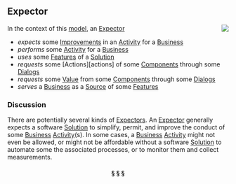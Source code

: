 ## Expector

<img src="https://rawgithub.com/nikboyd/sample-domain/master/images/expector.svg" align="right"/>

In the context of this [model](../README.md), an [Expector][expector]

* <i>expects</i> some [Improvements][improvements] in an [Activity][activity] for a [Business][business]
* <i>performs</i> some [Activity][activity] for a [Business][business]
* <i>uses</i> some [Features][features] of a [Solution][solution]
* <i>requests</i> some [Actions][actions] of some [Components][components] through some [Dialogs][dialogs]
* <i>requests</i> some [Value][value] from some [Components][components] through some [Dialogs][dialogs]
* <i>serves</i> a [Business][business] as a [Source][source] of some [Features][features]

### Discussion

There are potentially several kinds of [Expectors][expector].
An [Expector][expector] generally expects a software [Solution][solution] to simplify, permit, and improve the conduct of some [Business][business] [Activity][activity](s).
In some cases, a [Business][business] [Activity][activity] might not even be allowed, or might not be affordable without a software [Solution][solution]
to automate some the associated processes, or to monitor them and collect measurements.


<h4 align="center"><b>&sect; &sect; &sect;</b></h4>

[activity]: activity.md
[activities]: activity.md
[business]: business.md
[businesses]: business.md
[component]: component.md
[components]: component.md
[developer]: developer.md
[developers]: developer.md
[dialog]: dialog.md
[dialogs]: dialog.md
[expector]: expector.md
[expectors]: expector.md
[feature]: feature.md
[features]: feature.md
[governor]: governor.md
[governors]: governor.md
[improvement]: improvement.md
[improvements]: improvement.md
[interface]: interface.md
[interfaces]: interface.md
[mission]: mission.md
[missions]: mission.md
[requestor]: requestor.md
[requestors]: requestor.md
[solution]: solution.md
[solutions]: solution.md
[source]: source.md
[sources]: source.md
[value]: value.md
[values]: value.md
[vision]: vision.md
[visions]: vision.md

[valuable]: value.md
[quality]: https://educery.dev/papers/modeling/quality-alignment/#business-quality-inventory
